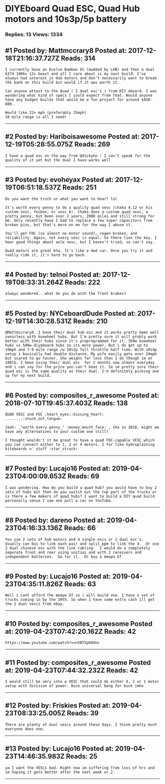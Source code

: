 # DIYEboard Quad ESC, Quad Hub motors and 10s3p/5p battery

### Replies: 13 Views: 1334

## \#1 Posted by: Mattmccrary8 Posted at: 2017-12-18T21:16:37.727Z Reads: 314

```
I currently have an Evolve Bamboo Gt (modded by LHB) and then a dual 6374 190kv 12s beast and all I care about is my next build. I’ve always had interest in Hub motors and don’t necessarily want to break the bank on this build but would if it was worth it.

Can anyone attest to the Quad ( 2 dual esc’s ) from DIY eboard. I was wondering what kind of specs I could expect from that. Would anyone have any budget builds that would be a fun project for around $450-800. 

Would like 22+ mph (preferably 25mph)
10 mile range is all I need!
```

---
## \#2 Posted by: Hariboisawesome Posted at: 2017-12-19T05:28:55.075Z Reads: 269

```
I have a quad esc on the way from @dickyho ! I can’t speak for the quality of it yet but the dual I have works well
```

---
## \#3 Posted by: evoheyax Posted at: 2017-12-19T06:51:18.537Z Reads: 251

```
Do you want the truth or what you want to hear? lol

It's worth every penny to do a quality quad vesc (chaka 4.12 or his custom vesc, focbox, or vesc 6). Chaka does a custom quad vesc, a pretty penny, but been over 2 years, 2000 miles and still strong for me. Only recently have I had to replace a few super capacitors from broken pins, but that's more on me for the way I abuse it.

You'll get FOC (so almost no motor sound), regen brakes, and reliability. Again, not every vesc is equal. So there lies the key. I hear good things about axle vesc, but I haven't tried, so can't say.

Quad motors are great btw. It's like a 4wd car. Once you try it and really ride it, it's hard to go back.
```

---
## \#4 Posted by: telnoi Posted at: 2017-12-19T08:33:31.264Z Reads: 222

```
always wondered...what do you do with the front brakes?
```

---
## \#5 Posted by: NYCeboardDude Posted at: 2017-12-19T14:30:28.531Z Reads: 210

```
@Mattmccrary8  I have their dual hub esc and it works pretty damn well senorless with koowheel hubs. But I'm pretty sure it will probly work better with their hubs since it's preprogrammed for it. 350w koowheel hubs vs 500w diyeboard hubs so its more power. But i do get up to 19mph and 7-9 mile range /w 10s2p full throttle half time. With 10s4p setup i basically had double distance. My wife easily gets over 24mph but scared to go faster. She weighs far less then I do though im at 180lb. I been using their dual esc  for 2 months now almost everyday and i can say for the price you can't beat it. So im pretty sure their quad esc is the same quality as their dual. I'm definitely picking one up for my next build.
```

---
## \#6 Posted by: composites_r_awesome Posted at: 2018-07-10T19:45:37.403Z Reads: 138

```
QUAD VESC and FOC :heart_eyes::kissing_heart:
........:stuck_out_tongue:

Jeah: _"worth every penny_" :money_mouth_face: , tho in 2018, might we have any alternatives to your custom one still?

I thought wouldn't it be great to have a quad FOC-capable VESC which you can connect either to 1, 2 or 4 motors. 1 for like hydroplaining kiteboards n' stuff :star_struck:
```

---
## \#7 Posted by: Lucajo16 Posted at: 2019-04-23T04:00:09.653Z Reads: 69

```
I was wondering. How do you build a quad hub? you would have to buy 2 sets of hubs but then do you switch out the top part of the trucks or is there a few makers of quad hubs? I want to build a DIY quad build personally sense I saw one pull a car on YouTube.
```

---
## \#8 Posted by: dareno Posted at: 2019-04-23T04:16:33.136Z Reads: 66

```
You use 2 sets of hub motors and 4 single escs or 2 dual esc's.  Usually can bus to link each pair and split ppm to link the 4.  Or use 2 dual chinese esc with the link cabling.  I would do a completely seperate front and rear using unities and with 2 receivers and independent batteries.  Go for it.  Or buy a meepo GT
```

---
## \#9 Posted by: Lucajo16 Posted at: 2019-04-23T04:35:11.826Z Reads: 63

```
Well i cant afford the meepo GT so i will build one. I have a set of trucks coming in by the 30th. So when i have some extra cash ill get the 2 dual vescs from ebay.
```

---
## \#10 Posted by: composites_r_awesome Posted at: 2019-04-23T07:42:20.162Z Reads: 42

```
https://www.youtube.com/watch?v=n5BTXpK8UUc
```

---
## \#11 Posted by: composites_r_awesome Posted at: 2019-04-23T07:44:32.232Z Reads: 42

```
I would still be very into a VESC that could do either 4, 2 or 1 motor setup with division of power. Nice universal bang for buck imho
```

---
## \#12 Posted by: Friskies Posted at: 2019-04-23T08:33:25.005Z Reads: 39

```
There are plenty of dual vescs around these days. I think pretty much everyone does one.
```

---
## \#13 Posted by: Lucajo16 Posted at: 2019-04-23T14:46:35.983Z Reads: 25

```
ya I want the VESCs bad. Right now im suffering from loss of hrs and im hoping it gets better after the next week or 2.
```

---
